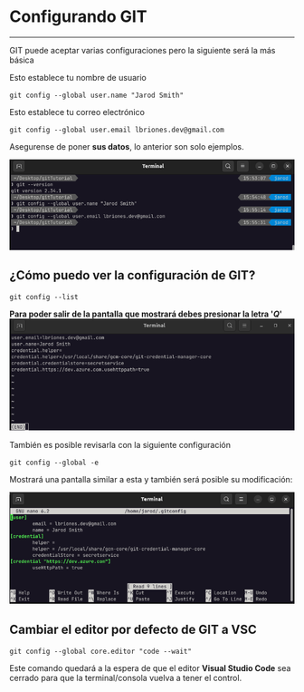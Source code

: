 # Configurando GIT

---

GIT puede aceptar varias configuraciones pero la siguiente será la más básica

Esto establece tu nombre de usuario

    git config --global user.name "Jarod Smith"

Esto establece tu correo electrónico

    git config --global user.email lbriones.dev@gmail.com

Asegurense de poner **sus datos**, lo anterior son solo ejemplos.

![gitConfigUserTerminal](../assets/img/gitConfigUserTerminal.png)

## ¿Cómo puedo ver la configuración de GIT?

    git config --list

**Para poder salir de la pantalla que mostrará debes presionar la letra '*Q*'**
![gitListConfigTerminal](../assets/img/gitListConfigTerminal.png)

También es posible revisarla con la siguiente configuración

    git config --global -e

Mostrará una pantalla similar a esta y también será posible su modificación:

![gitConfigGlobal-e](../assets/img/git%20config%20--global%20-e.png)

## Cambiar el editor por defecto de GIT a VSC

    git config --global core.editor "code --wait"

Este comando quedará a la espera de que el editor **Visual Studio Code** sea cerrado para que la terminal/consola vuelva a tener el control.